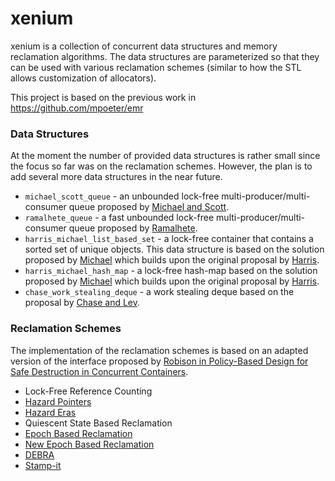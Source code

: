 # xenium

xenium is a collection of concurrent data structures and memory reclamation algorithms.
The data structures are parameterized so that they can be used with various reclamation
schemes (similar to how the STL allows customization of allocators).

This project is based on the previous work in https://github.com/mpoeter/emr

### Data Structures
At the moment the number of provided data structures is rather small since the focus so far
was on the reclamation schemes. However, the plan is to add several more data structures in
the near future.

* `michael_scott_queue` - an unbounded lock-free multi-producer/multi-consumer queue proposed by
[Michael and Scott](http://www.cs.rochester.edu/~scott/papers/1996_PODC_queues.pdf).
* `ramalhete_queue` - a fast unbounded lock-free multi-producer/multi-consumer queue proposed by
[Ramalhete](http://concurrencyfreaks.blogspot.com/2016/11/faaarrayqueue-mpmc-lock-free-queue-part.html).
* `harris_michael_list_based_set` - a lock-free container that contains a sorted set of unique objects.
This data structure is based on the solution proposed by
[Michael](http://www.liblfds.org/downloads/white%20papers/%5BHash%5D%20-%20%5BMichael%5D%20-%20High%20Performance%20Dynamic%20Lock-Free%20Hash%20Tables%20and%20List-Based%20Sets.pdf)
which builds upon the original proposal by
[Harris](https://www.cl.cam.ac.uk/research/srg/netos/papers/2001-caslists.pdf).
* `harris_michael_hash_map` - a lock-free hash-map based on the solution proposed by
[Michael](http://www.liblfds.org/downloads/white%20papers/%5BHash%5D%20-%20%5BMichael%5D%20-%20High%20Performance%20Dynamic%20Lock-Free%20Hash%20Tables%20and%20List-Based%20Sets.pdf)
which builds upon the original proposal by [Harris](https://www.cl.cam.ac.uk/research/srg/netos/papers/2001-caslists.pdf).
* `chase_work_stealing_deque` - a work stealing deque based on the proposal by
[Chase and Lev](https://www.dre.vanderbilt.edu/~schmidt/PDF/work-stealing-dequeue.pdf).

### Reclamation Schemes

The implementation of the reclamation schemes is based on an adapted version of the interface proposed by [Robison in Policy-Based Design for Safe Destruction in Concurrent Containers](http://www.open-std.org/JTC1/SC22/WG21/docs/papers/2013/n3712.pdf).

* Lock-Free Reference Counting 
* [Hazard Pointers](http://www.cs.otago.ac.nz/cosc440/readings/hazard-pointers.pdf)
* [Hazard Eras](https://github.com/pramalhe/ConcurrencyFreaks/blob/master/papers/hazarderas-2017.pdf)
* Quiescent State Based Reclamation
* [Epoch Based Reclamation](https://www.cl.cam.ac.uk/techreports/UCAM-CL-TR-579.pdf)
* [New Epoch Based Reclamation](http://csng.cs.toronto.edu/publication_files/0000/0159/jpdc07.pdf)
* [DEBRA](http://www.cs.utoronto.ca/~tabrown/debra/paper.podc15.pdf)
* [Stamp-it](https://arxiv.org/pdf/1805.08639.pdf)
